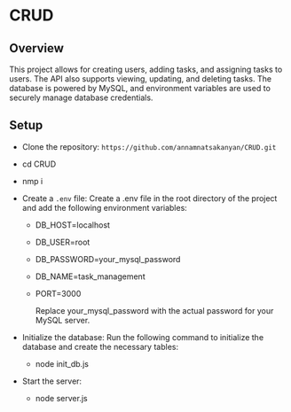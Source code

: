 # CRUD

## Overview
This project allows for creating users, adding tasks, and assigning tasks to users. The API also supports viewing, updating, and deleting tasks. The database is powered by MySQL, and environment variables are used to securely manage database credentials.

## Setup
* Clone the repository: `https://github.com/annamnatsakanyan/CRUD.git`
* cd CRUD
* nmp i
* Create a `.env` file: Create a .env file in the root directory of the project and add the following environment 
 variables:

  - DB_HOST=localhost

  - DB_USER=root

  - DB_PASSWORD=your_mysql_password

  - DB_NAME=task_management

  - PORT=3000
  
    Replace your_mysql_password with the actual password for your MySQL server.

* Initialize the database: Run the following command to initialize the database and create the necessary tables:
   - node init_db.js
* Start the server:
   - node server.js
